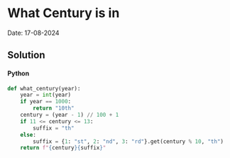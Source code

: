 
# What Century is in

Date: 17-08-2024

## Solution
#### Python
```python
def what_century(year):
    year = int(year)
    if year == 1000:
        return "10th"
    century = (year - 1) // 100 + 1
    if 11 <= century <= 13:
        suffix = "th"
    else:
        suffix = {1: "st", 2: "nd", 3: "rd"}.get(century % 10, "th")
    return f"{century}{suffix}"
```
        
